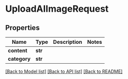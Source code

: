 # UploadAIImageRequest


## Properties

Name | Type | Description | Notes
------------ | ------------- | ------------- | -------------
**content** | **str** |  | 
**category** | **str** |  | 

[[Back to Model list]](../#documentation-for-models) [[Back to API list]](../#documentation-for-api-endpoints) [[Back to README]](../)


